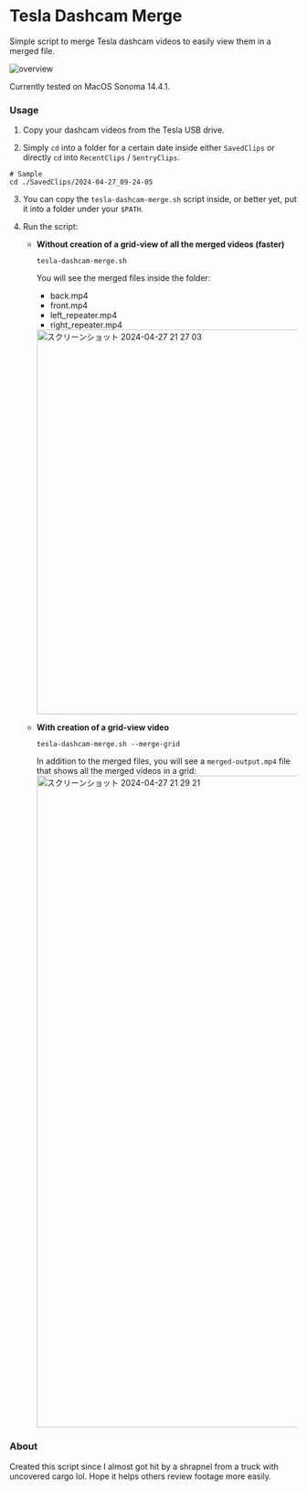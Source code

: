 # Tesla Dashcam Merge

Simple script to merge Tesla dashcam videos to easily view them in a merged file.

![overview](https://github.com/akiyamasho/tesla-dashcam-merge/assets/35907066/d295dfce-39fc-4230-8072-73a2dbe7c868)

Currently tested on MacOS Sonoma 14.4.1.

### Usage

1. Copy your dashcam videos from the Tesla USB drive.
   
2. Simply `cd` into a folder for a certain date inside either `SavedClips` or directly `cd` into `RecentClips` / `SentryClips`.

```
# Sample
cd ./SavedClips/2024-04-27_09-24-05
```

3. You can copy the `tesla-dashcam-merge.sh` script inside, or better yet, put it into a folder under your `$PATH`.

4. Run the script:
    - **Without creation of a grid-view of all the merged videos (faster)**
      ```
      tesla-dashcam-merge.sh
      ```
  
      You will see the merged files inside the folder:
        -  back.mp4
        -  front.mp4
        -  left_repeater.mp4
        -  right_repeater.mp4
      <img width="673" alt="スクリーンショット 2024-04-27 21 27 03" src="https://github.com/akiyamasho/tesla-dashcam-merge/assets/35907066/f9d4114f-310a-44f0-a997-f4866ff82b38">
    - **With creation of a grid-view video**
      ```
      tesla-dashcam-merge.sh --merge-grid
      ```
      In addition to the merged files, you will see a `merged-output.mp4` file that shows all the merged videos in a grid:
      <img width="1140" alt="スクリーンショット 2024-04-27 21 29 21" src="https://github.com/akiyamasho/tesla-dashcam-merge/assets/35907066/44b8ef6d-3bbf-43e8-9b7e-24ed67c35ac8">

### About

Created this script since I almost got hit by a shrapnel from a truck with uncovered cargo lol.
Hope it helps others review footage more easily.
